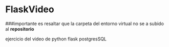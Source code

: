 # FlaskVideo
###importante es resaltar que la carpeta del entorno virtual no se a subido al __repositorio__

ejercicio del video de python flask postgresSQL
